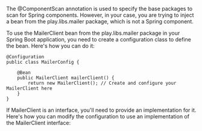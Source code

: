 
The @ComponentScan annotation is used to specify the base packages to scan for Spring components. However, in your case, you are trying to inject a bean from the play.libs.mailer package, which is not a Spring component.

To use the MailerClient bean from the play.libs.mailer package in your Spring Boot application, you need to create a configuration class to define the bean. Here's how you can do it:

```
@Configuration
public class MailerConfig {

    @Bean
    public MailerClient mailerClient() {
        return new MailerClient(); // Create and configure your MailerClient here
    }
}
```



If MailerClient is an interface, you'll need to provide an implementation for it. Here's how you can modify the configuration to use an implementation of the MailerClient interface:
